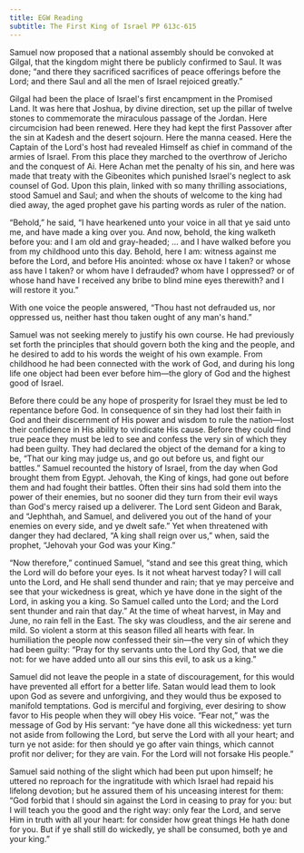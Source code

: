 ```yaml
---
title: EGW Reading
subtitle: The First King of Israel PP 613c-615
---
```


Samuel now proposed that a national assembly should be convoked at Gilgal, that the kingdom might there be publicly confirmed to Saul. It was done; “and there they sacrificed sacrifices of peace offerings before the Lord; and there Saul and all the men of Israel rejoiced greatly.”

Gilgal had been the place of Israel's first encampment in the Promised Land. It was here that Joshua, by divine direction, set up the pillar of twelve stones to commemorate the miraculous passage of the Jordan. Here circumcision had been renewed. Here they had kept the first Passover after the sin at Kadesh and the desert sojourn. Here the manna ceased. Here the Captain of the Lord's host had revealed Himself as chief in command of the armies of Israel. From this place they marched to the overthrow of Jericho and the conquest of Ai. Here Achan met the penalty of his sin, and here was made that treaty with the Gibeonites which punished Israel's neglect to ask counsel of God. Upon this plain, linked with so many thrilling associations, stood Samuel and Saul; and when the shouts of welcome to the king had died away, the aged prophet gave his parting words as ruler of the nation.

“Behold,” he said, “I have hearkened unto your voice in all that ye said unto me, and have made a king over you. And now, behold, the king walketh before you: and I am old and gray-headed; ... and I have walked before you from my childhood unto this day. Behold, here I am: witness against me before the Lord, and before His anointed: whose ox have I taken? or whose ass have I taken? or whom have I defrauded? whom have I oppressed? or of whose hand have I received any bribe to blind mine eyes therewith? and I will restore it you.”

With one voice the people answered, “Thou hast not defrauded us, nor oppressed us, neither hast thou taken ought of any man's hand.”

Samuel was not seeking merely to justify his own course. He had previously set forth the principles that should govern both the king and the people, and he desired to add to his words the weight of his own example. From childhood he had been connected with the work of God, and during his long life one object had been ever before him—the glory of God and the highest good of Israel.

Before there could be any hope of prosperity for Israel they must be led to repentance before God. In consequence of sin they had lost their faith in God and their discernment of His power and wisdom to rule the nation—lost their confidence in His ability to vindicate His cause. Before they could find true peace they must be led to see and confess the very sin of which they had been guilty. They had declared the object of the demand for a king to be, “That our king may judge us, and go out before us, and fight our battles.” Samuel recounted the history of Israel, from the day when God brought them from Egypt. Jehovah, the King of kings, had gone out before them and had fought their battles. Often their sins had sold them into the power of their enemies, but no sooner did they turn from their evil ways than God's mercy raised up a deliverer. The Lord sent Gideon and Barak, and “Jephthah, and Samuel, and delivered you out of the hand of your enemies on every side, and ye dwelt safe.” Yet when threatened with danger they had declared, “A king shall reign over us,” when, said the prophet, “Jehovah your God was your King.”

“Now therefore,” continued Samuel, “stand and see this great thing, which the Lord will do before your eyes. Is it not wheat harvest today? I will call unto the Lord, and He shall send thunder and rain; that ye may perceive and see that your wickedness is great, which ye have done in the sight of the Lord, in asking you a king. So Samuel called unto the Lord; and the Lord sent thunder and rain that day.” At the time of wheat harvest, in May and June, no rain fell in the East. The sky was cloudless, and the air serene and mild. So violent a storm at this season filled all hearts with fear. In humiliation the people now confessed their sin—the very sin of which they had been guilty: “Pray for thy servants unto the Lord thy God, that we die not: for we have added unto all our sins this evil, to ask us a king.”

Samuel did not leave the people in a state of discouragement, for this would have prevented all effort for a better life. Satan would lead them to look upon God as severe and unforgiving, and they would thus be exposed to manifold temptations. God is merciful and forgiving, ever desiring to show favor to His people when they will obey His voice. “Fear not,” was the message of God by His servant: “ye have done all this wickedness: yet turn not aside from following the Lord, but serve the Lord with all your heart; and turn ye not aside: for then should ye go after vain things, which cannot profit nor deliver; for they are vain. For the Lord will not forsake His people.”

Samuel said nothing of the slight which had been put upon himself; he uttered no reproach for the ingratitude with which Israel had repaid his lifelong devotion; but he assured them of his unceasing interest for them: “God forbid that I should sin against the Lord in ceasing to pray for you: but I will teach you the good and the right way: only fear the Lord, and serve Him in truth with all your heart: for consider how great things He hath done for you. But if ye shall still do wickedly, ye shall be consumed, both ye and your king.”